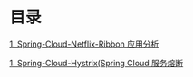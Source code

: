 # 目录

[1. Spring-Cloud-Netflix-Ribbon 应用分析](https://freelymajorparus.github.io/nipponia/Spring-Cloud-Ribbon.html)

[1. Spring-Cloud-Hystrix(Spring Cloud 服务熔断](https://freelymajorparus.github.io/nipponia/Dubbo-SPI.html)



